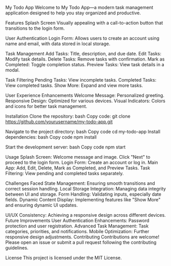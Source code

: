 My Todo App
Welcome to My Todo App—a modern task management application designed to help you stay organized and productive.

Features
Splash Screen
Visually appealing with a call-to-action button that transitions to the login form.

User Authentication
Login Form: Allows users to create an account using name and email, with data stored in local storage.

Task Management
Add Tasks: Title, description, and due date.
Edit Tasks: Modify task details.
Delete Tasks: Remove tasks with confirmation.
Mark as Completed: Toggle completion status.
Preview Tasks: View task details in a modal.

Task Filtering
Pending Tasks: View incomplete tasks.
Completed Tasks: View completed tasks.
Show More: Expand and view more tasks.

User Experience Enhancements
Welcome Message: Personalized greeting.
Responsive Design: Optimized for various devices.
Visual Indicators: Colors and icons for better task management.

Installation
Clone the repository:
bash
Copy code: git clone https://github.com/yourusername/my-todo-app.git

Navigate to the project directory:
bash
Copy code
cd my-todo-app
Install dependencies:
bash
Copy code
npm install

Start the development server:
bash
Copy code
npm start

Usage
Splash Screen: Welcome message and image. Click "Next" to proceed to the login form.
Login Form: Create an account or log in.
Main App:
Add, Edit, Delete, Mark as Completed, and Preview Tasks.
Task Filtering: View pending and completed tasks separately.

Challenges Faced
State Management: Ensuring smooth transitions and correct session handling.
Local Storage Integration: Managing data integrity between UI and storage.
Form Handling: Validating inputs, especially date fields.
Dynamic Content Display: Implementing features like "Show More" and ensuring dynamic UI updates.

UI/UX Consistency: Achieving a responsive design across different devices.
Future Improvements
User Authentication Enhancements: Password protection and user registration.
Advanced Task Management: Task categories, priorities, and notifications.
Mobile Optimization: Further responsive design adjustments.
Contributing
Contributions are welcome! Please open an issue or submit a pull request following the contributing guidelines.

License
This project is licensed under the MIT License.

